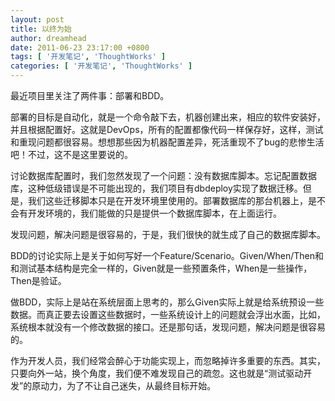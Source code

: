 ```yaml
---
layout: post
title: 以终为始
author: dreamhead
date: 2011-06-23 23:17:00 +0800
tags: [ '开发笔记', 'ThoughtWorks' ]
categories: [ '开发笔记', 'ThoughtWorks' ]
---
```


最近项目里关注了两件事：部署和BDD。

部署的目标是自动化，就是一个命令敲下去，机器创建出来，相应的软件安装好，并且根据配置好。这就是DevOps，所有的配置都像代码一样保存好，这样，测试和重现问题都很容易。想想那些因为机器配置差异，死活重现不了bug的悲惨生活吧！不过，这不是这里要说的。

讨论数据库配置时，我们忽然发现了一个问题：没有数据库脚本。忘记配置数据库，这种低级错误是不可能出现的，我们项目有dbdeploy实现了数据迁移。但是，我们这些迁移脚本只是在开发环境里使用的。部署数据库的那台机器上，是不会有开发环境的，我们能做的只是提供一个数据库脚本，在上面运行。

发现问题，解决问题是很容易的，于是，我们很快的就生成了自己的数据库脚本。

BDD的讨论实际上是关于如何写好一个Feature/Scenario。Given/When/Then和和测试基本结构是完全一样的，Given就是一些预置条件，When是一些操作，Then是验证。

做BDD，实际上是站在系统层面上思考的，那么Given实际上就是给系统预设一些数据。而真正要去设置这些数据时，一些系统设计上的问题就会浮出水面，比如，系统根本就没有一个修改数据的接口。还是那句话，发现问题，解决问题是很容易的。

作为开发人员，我们经常会醉心于功能实现上，而忽略掉许多重要的东西。其实，只要向外一站，换个角度，我们便不难发现自己的疏忽。这也就是“测试驱动开发”的原动力，为了不让自己迷失，从最终目标开始。


